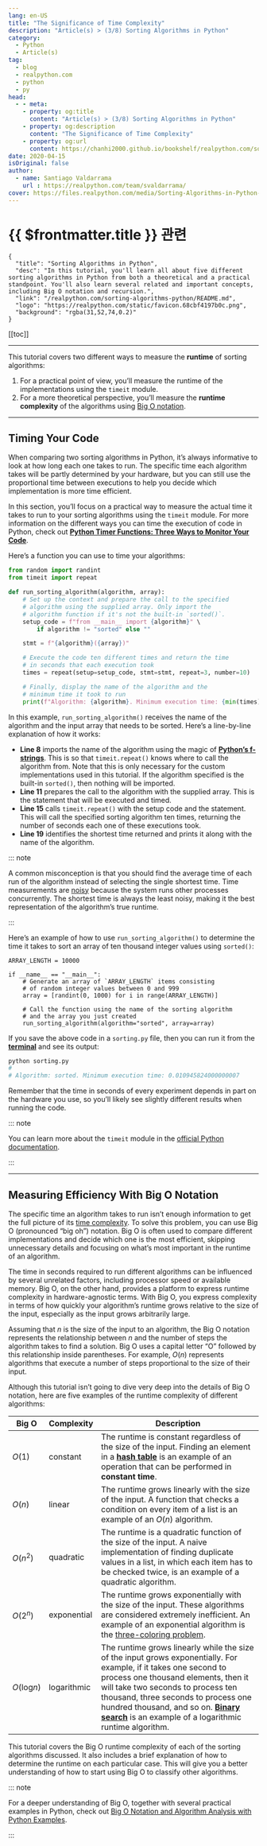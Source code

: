 ```yaml
---
lang: en-US
title: "The Significance of Time Complexity"
description: "Article(s) > (3/8) Sorting Algorithms in Python"
category:
  - Python
  - Article(s)
tag:
  - blog
  - realpython.com
  - python
  - py
head:
  - - meta:
    - property: og:title
      content: "Article(s) > (3/8) Sorting Algorithms in Python"
    - property: og:description
      content: "The Significance of Time Complexity"
    - property: og:url
      content: https://chanhi2000.github.io/bookshelf/realpython.com/sorting-algorithms-python/the-significance-of-time-complexity.html
date: 2020-04-15
isOriginal: false
author:
  - name: Santiago Valdarrama
    url : https://realpython.com/team/svaldarrama/
cover: https://files.realpython.com/media/Sorting-Algorithms-in-Python-Merge-Sort-vs-Bubble-Sort_Watermarked.5c97ff618265.jpg
---
```


# {{ $frontmatter.title }} 관련

```component VPCard
{
  "title": "Sorting Algorithms in Python",
  "desc": "In this tutorial, you'll learn all about five different sorting algorithms in Python from both a theoretical and a practical standpoint. You'll also learn several related and important concepts, including Big O notation and recursion.",
  "link": "/realpython.com/sorting-algorithms-python/README.md",
  "logo": "https://realpython.com/static/favicon.68cbf4197b0c.png",
  "background": "rgba(31,52,74,0.2)"
}
```

[[toc]]

---

<SiteInfo
  name="Sorting Algorithms in Python"
  desc="In this tutorial, you'll learn all about five different sorting algorithms in Python from both a theoretical and a practical standpoint. You'll also learn several related and important concepts, including Big O notation and recursion."
  url="https://realpython.com/sorting-algorithms-python#the-significance-of-time-complexity"
  logo="https://realpython.com/static/favicon.68cbf4197b0c.png"
  preview="https://files.realpython.com/media/Sorting-Algorithms-in-Python-Merge-Sort-vs-Bubble-Sort_Watermarked.5c97ff618265.jpg"/>

This tutorial covers two different ways to measure the **runtime** of sorting algorithms:

1. For a practical point of view, you’ll measure the runtime of the implementations using the `timeit` module.
2. For a more theoretical perspective, you’ll measure the **runtime complexity** of the algorithms using [<VPIcon icon="fa-brands fa-wikipedia-w"/>Big O notation](https://en.wikipedia.org/wiki/Big_O_notation).

---

## Timing Your Code

When comparing two sorting algorithms in Python, it’s always informative to look at how long each one takes to run. The specific time each algorithm takes will be partly determined by your hardware, but you can still use the proportional time between executions to help you decide which implementation is more time efficient.

In this section, you’ll focus on a practical way to measure the actual time it takes to run to your sorting algorithms using the `timeit` module. For more information on the different ways you can time the execution of code in Python, check out [**Python Timer Functions: Three Ways to Monitor Your Code**](/realpython.com/python-timer.md).

Here’s a function you can use to time your algorithms:

```py :collapsed-lines
from random import randint
from timeit import repeat

def run_sorting_algorithm(algorithm, array):
    # Set up the context and prepare the call to the specified
    # algorithm using the supplied array. Only import the
    # algorithm function if it's not the built-in `sorted()`.
    setup_code = f"from __main__ import {algorithm}" \
        if algorithm != "sorted" else ""

    stmt = f"{algorithm}({array})"

    # Execute the code ten different times and return the time
    # in seconds that each execution took
    times = repeat(setup=setup_code, stmt=stmt, repeat=3, number=10)

    # Finally, display the name of the algorithm and the
    # minimum time it took to run
    print(f"Algorithm: {algorithm}. Minimum execution time: {min(times)}")
```

In this example, `run_sorting_algorithm()` receives the name of the algorithm and the input array that needs to be sorted. Here’s a line-by-line explanation of how it works:

- **Line 8** imports the name of the algorithm using the magic of [**Python’s f-strings**](/realpython.com/python-f-strings.md). This is so that `timeit.repeat()` knows where to call the algorithm from. Note that this is only necessary for the custom implementations used in this tutorial. If the algorithm specified is the built-in `sorted()`, then nothing will be imported.
- **Line 11** prepares the call to the algorithm with the supplied array. This is the statement that will be executed and timed.
- **Line 15** calls `timeit.repeat()` with the setup code and the statement. This will call the specified sorting algorithm ten times, returning the number of seconds each one of these executions took.
- **Line 19** identifies the shortest time returned and prints it along with the name of the algorithm.

::: note

A common misconception is that you should find the average time of each run of the algorithm instead of selecting the single shortest time. Time measurements are [<VPIcon icon="fa-brands fa-wikipedia-w"/>noisy](https://en.wikipedia.org/wiki/Noisy_data) because the system runs other processes concurrently. The shortest time is always the least noisy, making it the best representation of the algorithm’s true runtime.

:::

Here’s an example of how to use `run_sorting_algorithm()` to determine the time it takes to sort an array of ten thousand integer values using `sorted()`:

```py{10}
ARRAY_LENGTH = 10000

if __name__ == "__main__":
    # Generate an array of `ARRAY_LENGTH` items consisting
    # of random integer values between 0 and 999
    array = [randint(0, 1000) for i in range(ARRAY_LENGTH)]

    # Call the function using the name of the sorting algorithm
    # and the array you just created
    run_sorting_algorithm(algorithm="sorted", array=array)
```

If you save the above code in a <VPIcon icon="fa-brands fa-python"/>`sorting.py` file, then you can run it from the [**terminal**](/realpython.com/terminal-commands.md) and see its output:

```sh
python sorting.py
#
# Algorithm: sorted. Minimum execution time: 0.010945824000000007
```

Remember that the time in seconds of every experiment depends in part on the hardware you use, so you’ll likely see slightly different results when running the code.

::: note

You can learn more about the `timeit` module in the [<VPIcon icon="fa-brands fa-python"/>official Python documentation](https://docs.python.org/2/library/timeit.html).

:::

---

## Measuring Efficiency With Big O Notation

The specific time an algorithm takes to run isn’t enough information to get the full picture of its [<VPIcon icon="fa-brands fa-wikipedia-w"/>time complexity](https://en.wikipedia.org/wiki/Time_complexity). To solve this problem, you can use Big O (pronounced “big oh”) notation. Big O is often used to compare different implementations and decide which one is the most efficient, skipping unnecessary details and focusing on what’s most important in the runtime of an algorithm.

The time in seconds required to run different algorithms can be influenced by several unrelated factors, including processor speed or available memory. Big O, on the other hand, provides a platform to express runtime complexity in hardware-agnostic terms. With Big O, you express complexity in terms of how quickly your algorithm’s runtime grows relative to the size of the input, especially as the input grows arbitrarily large.

Assuming that $n$ is the size of the input to an algorithm, the Big O notation represents the relationship between $n$ and the number of steps the algorithm takes to find a solution. Big O uses a capital letter “O” followed by this relationship inside parentheses. For example, $O\left(n\right)$ represents algorithms that execute a number of steps proportional to the size of their input.

Although this tutorial isn’t going to dive very deep into the details of Big O notation, here are five examples of the runtime complexity of different algorithms:

| Big O | Complexity | Description |
| --- | --- | --- |
| $O\left(1\right)$ | constant | The runtime is constant regardless of the size of the input. Finding an element in a [**hash table**](/realpython.com/python-hash-table.md) is an example of an operation that can be performed in **constant time**. |
| $O\left(n\right)$ | linear | The runtime grows linearly with the size of the input. A function that checks a condition on every item of a list is an example of an $O\left(n\right)$ algorithm. |
| $O\left(n^2\right)$ | quadratic | The runtime is a quadratic function of the size of the input. A naive implementation of finding duplicate values in a list, in which each item has to be checked twice, is an example of a quadratic algorithm. |
| $O\left(2^n\right)$ | exponential | The runtime grows exponentially with the size of the input. These algorithms are considered extremely inefficient. An example of an exponential algorithm is the [<VPIcon icon="fa-brands fa-wikipedia-w"/>three-coloring problem](https://en.wikipedia.org/wiki/Graph_coloring). |
| $O\left(\log_{}n\right)$ | logarithmic | The runtime grows linearly while the size of the input grows exponentially. For example, if it takes one second to process one thousand elements, then it will take two seconds to process ten thousand, three seconds to process one hundred thousand, and so on. [**Binary search**](/realpython.com/binary-search-python.md) is an example of a logarithmic runtime algorithm. |

This tutorial covers the Big O runtime complexity of each of the sorting algorithms discussed. It also includes a brief explanation of how to determine the runtime on each particular case. This will give you a better understanding of how to start using Big O to classify other algorithms.

::: note

For a deeper understanding of Big O, together with several practical examples in Python, check out [<VPIcon icon="fas fa-globe"/>Big O Notation and Algorithm Analysis with Python Examples](https://stackabuse.com/big-o-notation-and-algorithm-analysis-with-python-examples/).

:::
